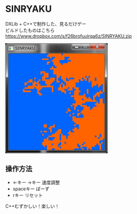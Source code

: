 # SINRYAKU
DXLib + C++で制作した、見るだけゲー  
ビルドしたものはこちら  
https://www.dropbox.com/s/f26brofuulrqa6z/SINRYAKU.zip

![](ss.JPG)

## 操作方法
* ←キー →キー 速度調整
* spaceキー ぽーず
* rキー リセット

C++むずかしい！楽しい！
